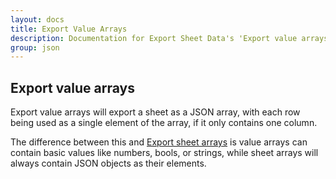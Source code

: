 ```yaml
---
layout: docs
title: Export Value Arrays
description: Documentation for Export Sheet Data's 'Export value arrays' option.
group: json
---
```


Export value arrays
-------------------
Export value arrays will export a sheet as a JSON array, with each row being used as a single element of the array, if it only contains one column.

The difference between this and [Export sheet arrays](json/exportsheetarrays.md) is value arrays can contain basic values like numbers, bools, or strings, while sheet arrays will always contain JSON objects as their elements.
